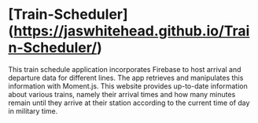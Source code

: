 # [Train-Scheduler] (https://jaswhitehead.github.io/Train-Scheduler/)
This train schedule application incorporates Firebase to host arrival and departure data for different lines.  The app retrieves and manipulates this information with Moment.js. This website provides up-to-date information about various trains, namely their arrival times and how many minutes remain until they arrive at their station according to the current time of day in military time.
